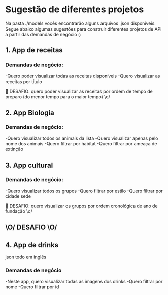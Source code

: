 # Sugestão de diferentes projetos
Na pasta ./models vocês encontrarão alguns arquivos .json disponíveis. Segue abaixo algumas sugestões para construir diferentes projetos de API a partir das demandas de negócio (:

## 1. App de receitas

### Demandas de negócio:
-Quero poder visualizar todas as receitas disponíveis
-Quero visualizar as receitas por título

:eyes: DESAFIO: quero poder visualizar as receitas por ordem de tempo de preparo (do menor tempo para o maior tempo) \o/

## 2. App Biologia

### Demandas de negócio:
-Quero visualizar todos os animais da lista
-Quero visualizar apenas pelo nome dos animais
-Quero filtrar por habitat
-Quero filtrar por ameaça de extinção

## 3. App cultural

### Demandas de negócio:
-Quero visualizar todos os grupos
-Quero filtrar por estilo
-Quero filtrar por cidade sede

:eyes: DESAFIO: quero visualizar os grupos por ordem cronológica de ano de fundação \o/

## \O/ DESAFIO \O/

## 4. App de drinks
json todo em inglês

### Demandas de negócio
-Neste app, quero visualizar todas as imagens dos drinks
-Quero filtrar por nome
-Quero filtrar por id